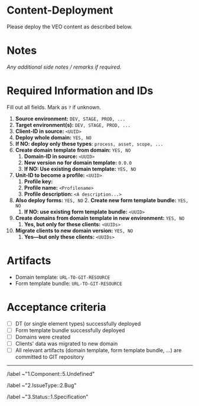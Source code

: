 # Content-Deployment
Please deploy the VEO content as described below.

# Notes
_Any additional side notes / remarks if required._

# Required Information and IDs
Fill out all fields. Mark as `?` if unknown.

1. __Source environment:__ `DEV, STAGE, PROD, ...`
1. __Target environment(s):__ `DEV, STAGE, PROD, ...`
1. __Client-ID in source:__ `<UUID>`
1. __Deploy whole domain:__ `YES, NO`
1. __If NO: deploy only these types__: `process, asset, scope, ...`
1. __Create domain template from domain:__ `YES, NO`
	1. __Domain-ID in source:__ `<UUID>`
	1. __New version no for domain template:__ `0.0.0 `
	1. __If NO: Use existing domain template:__ `YES, NO`
1. __Unit-ID to become a profile:__ `<UUID>`
	1. __Profile key:__ <Profilekey>
	1. __Profile name:__ `<Profilename>`
	1. __Profile description:__ `<A description...>`
1. __Also deploy forms:__ `YES, NO`
	2. __Create new form template bundle:__ `YES, NO`
	1. __If NO: use existing form template bundle:__ `<UUID>`
1. __Create domains from domain template in new environment:__ `YES, NO`
	1. __Yes, but only for these clients:__ `<UUIDs>`
1. __Migrate clients to new domain version:__ `YES, NO`
	1. __Yes—but only these clients:__ `<UUIDs>`

# Artifacts

- Domain template: `URL-TO-GIT-RESOURCE`
- Form template bundle: `URL-TO-GIT-RESOURCE`

# Acceptance criteria

- [ ] DT (or single element types) successfully deployed
- [ ] Form template bundle successfully deployed
- [ ] Domains were created
- [ ] Clients' data was migrated to new domain
- [ ] All relevant artifacts (domain template, form template bundle, ...) are committed to GIT repository

---

/label ~"1.Component::5.Undefined"

/label ~"2.IssueType::2.Bug"

/label ~"3.Status::1.Specification"
